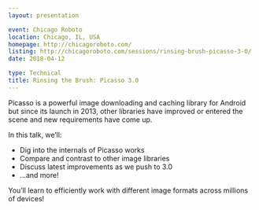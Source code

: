 ```yaml
---
layout: presentation

event: Chicago Roboto
location: Chicago, IL, USA
homepage: http://chicagoroboto.com/
listing: http://chicagoroboto.com/sessions/rinsing-brush-picasso-3-0/
date: 2018-04-12

type: Technical
title: Rinsing the Brush: Picasso 3.0
---
```


Picasso is a powerful image downloading and caching library for Android but since its launch in 2013, other libraries have improved or entered the scene and new requirements have come up.

In this talk, we’ll:

 * Dig into the internals of Picasso works
 * Compare and contrast to other image libraries
 * Discuss latest improvements as we push to 3.0
 * …and more!

You’ll learn to efficiently work with different image formats across millions of devices!
